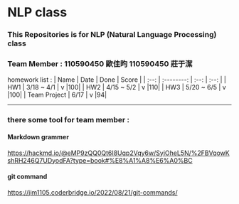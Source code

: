 # NLP class

### This Repositories is for NLP (Natural Language Processing) class

### Team Member : 110590450 歐佳昀 110590450 莊于潔

homework list :
| Name | Date | Done | Score |
| :--: | :--------: | :--: | :--: |
| HW1 | 3/18 ~ 4/1 | v |100|
| HW2 | 4/15 ~ 5/2 | v |110|
| HW3 | 5/20 ~ 6/5 | v |100|
| Team Project | 6/17 | v |94|

---

### there some tool for team member :

#### Markdown grammer

https://hackmd.io/@eMP9zQQ0Qt6I8Uqp2Vqy6w/SyiOheL5N/%2FBVqowKshRH246Q7UDyodFA?type=book#%E8%A1%A8%E6%A0%BC

#### git command

https://jim1105.coderbridge.io/2022/08/21/git-commands/
